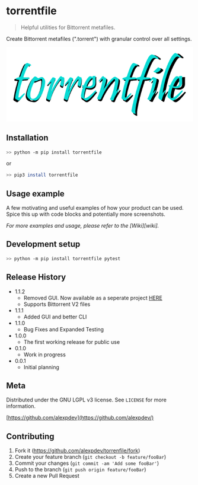 # torrentfile

> Helpful utilities for Bittorrent metafiles.

Create Bittorrent metafiles (".torrent") with granular control over all settings.

![torrentfile](assets/torrentfile.png)

## Installation

```bash
>> python -m pip install torrentfile
```

or

```bash
>> pip3 install torrentfile
```

## Usage example

A few motivating and useful examples of how your product can be used. Spice this up with code blocks and potentially more screenshots.

_For more examples and usage, please refer to the [Wiki][wiki]._

## Development setup

```bash
>> python -m pip install torrentfile pytest
```

## Release History

* 1.1.2
  * Removed GUI. Now available as a seperate project [HERE](https://github.com/alexpdev/)
  * Supports Bittorrent V2 files
* 1.1.1
  * Added GUI and better CLI
* 1.1.0
  * Bug Fixes and Expanded Testing
* 1.0.0
  * The first working release for public use
* 0.1.0
  * Work in progress
* 0.0.1
  * Initial planning

## Meta

Distributed under the GNU LGPL v3 license. See ``LICENSE`` for more information.

[https://github.com/alexpdev](https://github.com/alexpdev/)

## Contributing

1. Fork it (<https://github.com/alexpdev/torrenfile/fork>)
2. Create your feature branch (`git checkout -b feature/fooBar`)
3. Commit your changes (`git commit -am 'Add some fooBar'`)
4. Push to the branch (`git push origin feature/fooBar`)
5. Create a new Pull Request

<!-- Markdown link & img dfn's -->
[npm-image]: https://img.shields.io/npm/v/datadog-metrics.svg?style=flat-square
[npm-url]: https://npmjs.org/package/datadog-metrics
[npm-downloads]: https://img.shields.io/npm/dm/datadog-metrics.svg?style=flat-square
